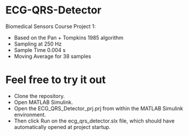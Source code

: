 # ECG-QRS-Detector
Biomedical Sensors Course Project 1:
- Based on the Pan + Tompkins 1985 algorithm
- Sampling at 250 Hz
- Sample Time 0.004 s 
- Moving Average for 38 samples

# Feel free to try it out
- Clone the repository.
- Open MATLAB Simulink.
- Open the ECG_QRS_Detector_prj.prj from within the MATLAB Simulink environment.
- Then click Run on the ecg_qrs_detector.slx file, which should have automatically opened at project startup.




